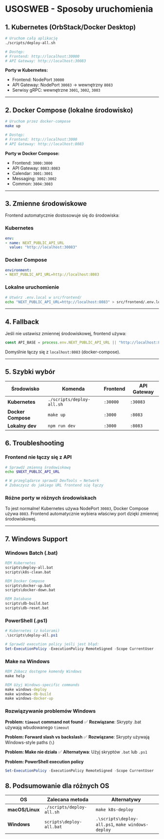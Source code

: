 # USOSWEB - Sposoby uruchomienia

## 1. Kubernetes (OrbStack/Docker Desktop)

```bash
# Uruchom całą aplikację
./scripts/deploy-all.sh

# Dostęp:
# Frontend: http://localhost:30000
# API Gateway: http://localhost:30083
```

**Porty w Kubernetes:**
- Frontend: NodePort `30000`
- API Gateway: NodePort `30083` → wewnętrzny `8083`
- Serwisy gRPC: wewnętrzne `3001`, `3002`, `3003`

---

## 2. Docker Compose (lokalne środowisko)

```bash
# Uruchom przez docker-compose
make up

# Dostęp:
# Frontend: http://localhost:3000
# API Gateway: http://localhost:8083
```

**Porty w Docker Compose:**
- Frontend: `3000:3000`
- API Gateway: `8083:8083`
- Calendar: `3001:3001`
- Messaging: `3002:3002`
- Common: `3004:3003`

---

## 3. Zmienne środowiskowe

Frontend automatycznie dostosowuje się do środowiska:

### Kubernetes
```yaml
env:
- name: NEXT_PUBLIC_API_URL
  value: "http://localhost:30083"
```

### Docker Compose
```yaml
environment:
- NEXT_PUBLIC_API_URL=http://localhost:8083
```

### Lokalne uruchomienie
```bash
# Utwórz .env.local w src/frontend/
echo "NEXT_PUBLIC_API_URL=http://localhost:8083" > src/frontend/.env.local
```

---

## 4. Fallback

Jeśli nie ustawisz zmiennej środowiskowej, frontend używa:
```javascript
const API_BASE = process.env.NEXT_PUBLIC_API_URL || "http://localhost:8083";
```

Domyślnie łączy się z `localhost:8083` (docker-compose).

---

## 5. Szybki wybór

| Środowisko | Komenda | Frontend | API Gateway |
|------------|---------|----------|-------------|
| **Kubernetes** | `./scripts/deploy-all.sh` | `:30000` | `:30083` |
| **Docker Compose** | `make up` | `:3000` | `:8083` |
| **Lokalny dev** | `npm run dev` | `:3000` | `:8083` |

## 6. Troubleshooting

### Frontend nie łączy się z API
```bash
# Sprawdź zmienną środowiskową
echo $NEXT_PUBLIC_API_URL

# W przeglądarce sprawdź DevTools → Network
# Zobaczysz do jakiego URL frontend się łączy
```

### Różne porty w różnych środowiskach
To jest normalne! Kubernetes używa NodePort `30083`, Docker Compose używa `8083`.
Frontend automatycznie wybiera właściwy port dzięki zmiennej środowiskowej.

---

## 7. Windows Support

### Windows Batch (.bat)
```cmd
REM Kubernetes
scripts\deploy-all.bat
scripts\k8s-clean.bat

REM Docker Compose  
scripts\docker-up.bat
scripts\docker-down.bat

REM Database
scripts\db-build.bat
scripts\db-reset.bat
```

### PowerShell (.ps1)
```powershell
# Kubernetes (z kolorami)
.\scripts\deploy-all.ps1

# Sprawdź execution policy jeśli jest błąd:
Set-ExecutionPolicy -ExecutionPolicy RemoteSigned -Scope CurrentUser
```

### Make na Windows
```cmd
REM Zobacz dostępne komendy Windows
make help

REM Użyj Windows-specific commands
make windows-deploy
make windows-db-build
make windows-docker-up
```

### Rozwiązywanie problemów Windows

**Problem: `timeout` command not found**
✅ **Rozwiązane**: Skrypty .bat używają wbudowanego `timeout`

**Problem: Forward slash vs backslash**
✅ **Rozwiązane**: Skrypty używają Windows-style paths (`\`)

**Problem: Make nie działa**
✅ **Alternatywa**: Użyj skryptów `.bat` lub `.ps1`

**Problem: PowerShell execution policy**
```powershell
Set-ExecutionPolicy -ExecutionPolicy RemoteSigned -Scope CurrentUser
```

## 8. Podsumowanie dla różnych OS

| OS | Zalecana metoda | Alternatywy |
|---|---|---|
| **macOS/Linux** | `./scripts/deploy-all.sh` | `make k8s-deploy` |
| **Windows** | `scripts\deploy-all.bat` | `.\scripts\deploy-all.ps1`, `make windows-deploy` | 